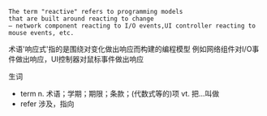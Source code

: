 ```
The term "reactive" refers to programming models 
that are built around reacting to change 
— network component reacting to I/O events,UI controller reacting to mouse events, etc. 
```

术语'响应式'指的是围绕对变化做出响应而构建的编程模型
例如网络组件对I/O事件做出响应，UI控制器对鼠标事件做出响应

生词
- term n. 术语；学期；期限；条款；(代数式等的)项
       vt. 把…叫做
- refer 涉及，指向
